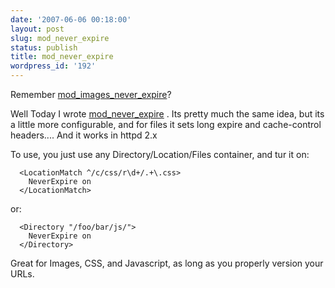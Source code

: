 ```yaml
---
date: '2007-06-06 00:18:00'
layout: post
slug: mod_never_expire
status: publish
title: mod_never_expire
wordpress_id: '192'
---
```


Remember [mod_images_never_expire](http://use.perl.org/~geoff/journal/22049)?





Well Today I wrote [mod_never_expire](http://people.apache.org/~pquerna/modules/mod_never_expire.c) . Its pretty much the same idea, but its a little more configurable, and for files it sets long expire and cache-control headers.... And it works in httpd 2.x




To use, you just use any Directory/Location/Files container, and tur it on:



    
    
      <LocationMatch ^/c/css/r\d+/.+\.css>
        NeverExpire on
      </LocationMatch>
    




or:

    
    
      <Directory "/foo/bar/js/">
        NeverExpire on
      </Directory>
    





Great for Images, CSS, and Javascript, as long as you properly version your URLs.

